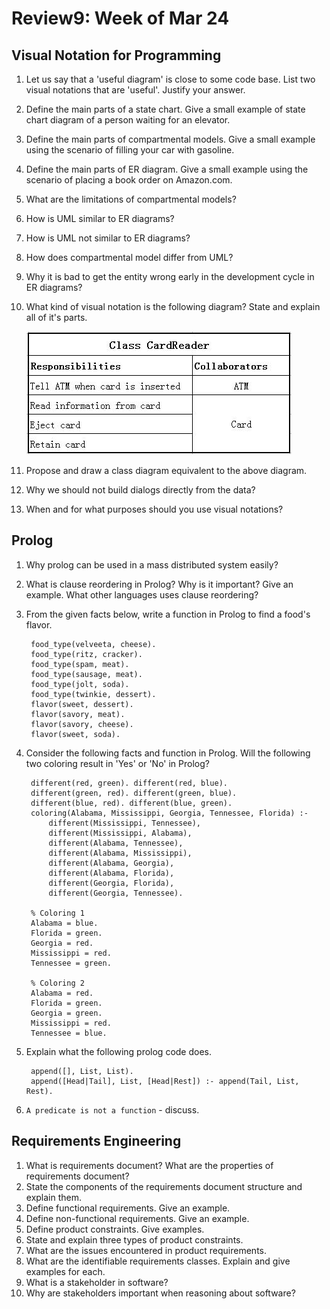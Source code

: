 # Review9: Week of Mar 24

## Visual Notation for Programming

1. Let us say that a 'useful diagram' is close to some code base. List two visual notations that are 'useful'. Justify your answer.
2. Define the main parts of a state chart. Give a small example of state chart diagram of a person waiting for an elevator.
3. Define the main parts of compartmental models. Give a small example using the scenario of filling your car with gasoline.
4. Define the main parts of ER diagram. Give a small example using the scenario of placing a book order on Amazon.com.
5. What are the limitations of compartmental models?
6. How is UML similar to ER diagrams?
7. How is UML not similar to ER diagrams?
8. How does compartmental model differ from UML?
9. Why it is bad to get the entity wrong early in the development cycle in ER diagrams?
10. What kind of visual notation is the following diagram? State and explain all of it's parts.
    
    ![](../_img/crc_ex.JPG)

11. Propose and draw a class diagram equivalent to the above diagram.
12. Why we should not build dialogs directly from the data?
13. When and for what purposes should you use visual notations?

## Prolog
1. Why prolog can be used in a mass distributed system easily?
2. What is clause reordering in Prolog? Why is it important? Give an example. What other languages uses clause reordering?
3. From the given facts below, write a function in Prolog to find a food's flavor.

        food_type(velveeta, cheese).
        food_type(ritz, cracker).
        food_type(spam, meat).
        food_type(sausage, meat).
        food_type(jolt, soda).
        food_type(twinkie, dessert).
        flavor(sweet, dessert).
        flavor(savory, meat).
        flavor(savory, cheese).
        flavor(sweet, soda).
    
4. Consider the following facts and function in Prolog. Will the following two coloring result in 'Yes' or 'No' in Prolog?

        different(red, green). different(red, blue).
        different(green, red). different(green, blue).
        different(blue, red). different(blue, green).
        coloring(Alabama, Mississippi, Georgia, Tennessee, Florida) :-
            different(Mississippi, Tennessee),
            different(Mississippi, Alabama),
            different(Alabama, Tennessee),
            different(Alabama, Mississippi),
            different(Alabama, Georgia),
            different(Alabama, Florida),
            different(Georgia, Florida),
            different(Georgia, Tennessee).
            
        % Coloring 1
        Alabama = blue.
        Florida = green.
        Georgia = red.
        Mississippi = red.
        Tennessee = green.
        
        % Coloring 2
        Alabama = red.
        Florida = green.
        Georgia = green.
        Mississippi = red.
        Tennessee = blue.
    
5. Explain what the following prolog code does.

        append([], List, List).
        append([Head|Tail], List, [Head|Rest]) :- append(Tail, List, Rest).
        
    
6. `A predicate is not a function` - discuss.

## Requirements Engineering
1. What is requirements document? What are the properties of requirements document?
2. State the components of the requirements document structure and explain them.
3. Define functional requirements. Give an example.
4. Define non-functional requirements. Give an example.
5. Define product constraints. Give examples.
6. State and explain three types of product constraints.
7. What are the issues encountered in product requirements.
8. What are the identifiable requirements classes. Explain and give examples for each.
9. What is a stakeholder in software?
10. Why are stakeholders important when reasoning about software?
